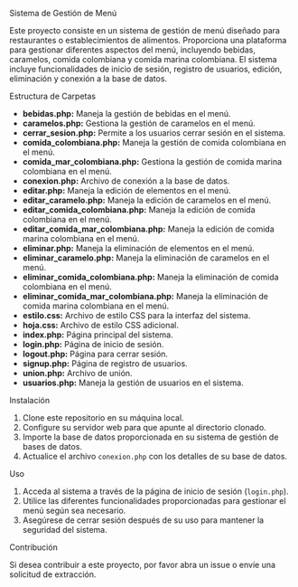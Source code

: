 Sistema de Gestión de Menú

Este proyecto consiste en un sistema de gestión de menú diseñado para restaurantes o establecimientos de alimentos. Proporciona una plataforma para gestionar diferentes aspectos del menú, incluyendo bebidas, caramelos, comida colombiana y comida marina colombiana. El sistema incluye funcionalidades de inicio de sesión, registro de usuarios, edición, eliminación y conexión a la base de datos.

Estructura de Carpetas

- **bebidas.php:** Maneja la gestión de bebidas en el menú.
- **caramelos.php:** Gestiona la gestión de caramelos en el menú.
- **cerrar_sesion.php:** Permite a los usuarios cerrar sesión en el sistema.
- **comida_colombiana.php:** Maneja la gestión de comida colombiana en el menú.
- **comida_mar_colombiana.php:** Gestiona la gestión de comida marina colombiana en el menú.
- **conexion.php:** Archivo de conexión a la base de datos.
- **editar.php:** Maneja la edición de elementos en el menú.
- **editar_caramelo.php:** Maneja la edición de caramelos en el menú.
- **editar_comida_colombiana.php:** Maneja la edición de comida colombiana en el menú.
- **editar_comida_mar_colombiana.php:** Maneja la edición de comida marina colombiana en el menú.
- **eliminar.php:** Maneja la eliminación de elementos en el menú.
- **eliminar_caramelo.php:** Maneja la eliminación de caramelos en el menú.
- **eliminar_comida_colombiana.php:** Maneja la eliminación de comida colombiana en el menú.
- **eliminar_comida_mar_colombiana.php:** Maneja la eliminación de comida marina colombiana en el menú.
- **estilo.css:** Archivo de estilo CSS para la interfaz del sistema.
- **hoja.css:** Archivo de estilo CSS adicional.
- **index.php:** Página principal del sistema.
- **login.php:** Página de inicio de sesión.
- **logout.php:** Página para cerrar sesión.
- **signup.php:** Página de registro de usuarios.
- **union.php:** Archivo de unión.
- **usuarios.php:** Maneja la gestión de usuarios en el sistema.

Instalación

1. Clone este repositorio en su máquina local.
2. Configure su servidor web para que apunte al directorio clonado.
3. Importe la base de datos proporcionada en su sistema de gestión de bases de datos.
4. Actualice el archivo `conexion.php` con los detalles de su base de datos.

Uso

1. Acceda al sistema a través de la página de inicio de sesión (`login.php`).
2. Utilice las diferentes funcionalidades proporcionadas para gestionar el menú según sea necesario.
3. Asegúrese de cerrar sesión después de su uso para mantener la seguridad del sistema.

Contribución

Si desea contribuir a este proyecto, por favor abra un issue o envíe una solicitud de extracción.


